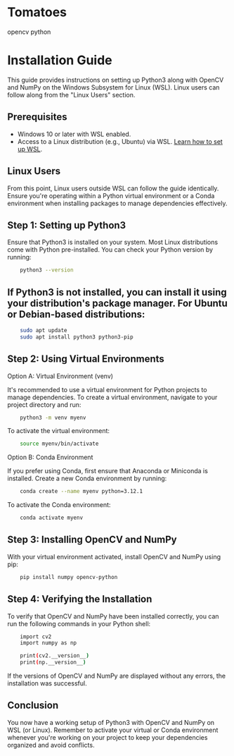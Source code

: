 # Tomatoes
opencv python 

# Installation Guide

This guide provides instructions on setting up Python3 along with OpenCV and NumPy on the Windows Subsystem for Linux (WSL). Linux users can follow along from the "Linux Users" section.

## Prerequisites

- Windows 10 or later with WSL enabled.
- Access to a Linux distribution (e.g., Ubuntu) via WSL. [Learn how to set up WSL](https://docs.microsoft.com/en-us/windows/wsl/install).

## Linux Users

From this point, Linux users outside WSL can follow the guide identically. Ensure you're operating within a Python virtual environment or a Conda environment when installing packages to manage dependencies effectively.

## Step 1: Setting up Python3

Ensure that Python3 is installed on your system. Most Linux distributions come with Python pre-installed. You can check your Python version by running:

```bash
    python3 --version
```   
## If Python3 is not installed, you can install it using your distribution's package manager. For Ubuntu or Debian-based distributions:

```bash
    sudo apt update
    sudo apt install python3 python3-pip
```

## Step 2: Using Virtual Environments
Option A: Virtual Environment (venv)

It's recommended to use a virtual environment for Python projects to manage dependencies. To create a virtual environment, navigate to your project directory and run:

```bash
    python3 -m venv myenv
```

To activate the virtual environment:

```bash
    source myenv/bin/activate
```
Option B: Conda Environment

If you prefer using Conda, first ensure that Anaconda or Miniconda is installed. Create a new Conda environment by running:
```bash    
    conda create --name myenv python=3.12.1
```
To activate the Conda environment:
```bash
    conda activate myenv
```
## Step 3: Installing OpenCV and NumPy
With your virtual environment activated, install OpenCV and NumPy using pip:
```bash
    pip install numpy opencv-python
```

## Step 4: Verifying the Installation
To verify that OpenCV and NumPy have been installed correctly, you can run the following commands in your Python shell:
```bash
    import cv2
    import numpy as np

    print(cv2.__version__)
    print(np.__version__)
```
If the versions of OpenCV and NumPy are displayed without any errors, the installation was successful.

## Conclusion

You now have a working setup of Python3 with OpenCV and NumPy on WSL (or Linux). Remember to activate your virtual or Conda environment whenever you're working on your project to keep your dependencies organized and avoid conflicts.
